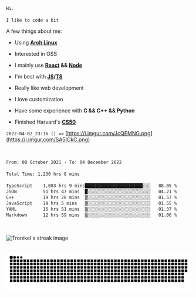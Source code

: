 ```
Hi.

I like to code a bit
```

A few things about me:

-   Using **[Arch Linux](https://archlinux.org/)**

-   Interested in OSS

-   I mainly use **[React](https://reactjs.org/) && [Node](https://nodejs.org/en/)**

-   I'm best with **[JS](https://www.javascript.com/)/[TS](https://www.typescriptlang.org/)**

-   Really like web development

-   I love customization

-   Have some experience with **C && C++ && Python**

-   Finished Harvard's **[CS50](https://cs50.harvard.edu)**

`2022-04-02_23:16 () =>` [https://i.imgur.com/JcQEMNG.png](https://i.imgur.com/SA5ICkC.png)

<br>

<!--START_SECTION:waka-->

```text
From: 08 October 2021 - To: 04 December 2022

Total Time: 1,230 hrs 8 mins

TypeScript    1,083 hrs 9 mins██████████████████████░░░   88.05 %
JSON          51 hrs 47 mins  █░░░░░░░░░░░░░░░░░░░░░░░░   04.21 %
C++           19 hrs 20 mins  ▒░░░░░░░░░░░░░░░░░░░░░░░░   01.57 %
JavaScript    19 hrs 5 mins   ▒░░░░░░░░░░░░░░░░░░░░░░░░   01.55 %
YAML          16 hrs 51 mins  ▒░░░░░░░░░░░░░░░░░░░░░░░░   01.37 %
Markdown      12 hrs 59 mins  ▒░░░░░░░░░░░░░░░░░░░░░░░░   01.06 %
```

<!--END_SECTION:waka-->

<br>

<p><img align="center" src="https://github-readme-streak-stats.herokuapp.com/?user=Tronikelis&theme=dark" alt="Tronikel's streak image" /></p>

<br>

<img title="" src="https://raw.githubusercontent.com/Tronikelis/Tronikelis/output/github-contribution-grid-snake.svg" alt="very cool snake thingey" data-align="left">
